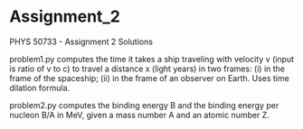 # Assignment_2
PHYS 50733 - Assignment 2 Solutions

problem1.py computes the time it takes a ship traveling with velocity v (input is ratio of v to c)
to travel a distance x (light years) in two frames: (i) in the frame of the spaceship; (ii) in the frame
of an observer on Earth. Uses time dilation formula.

problem2.py computes the binding energy B and the binding energy per nucleon B/A in MeV, given a mass number
A and an atomic number Z.
